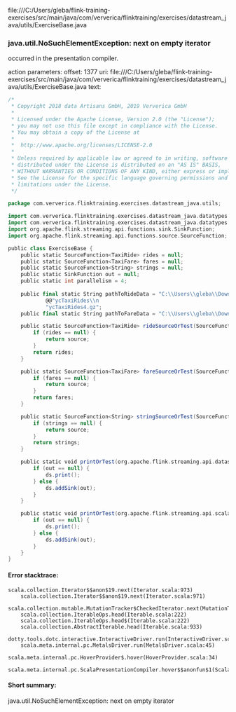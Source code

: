 file:///C:/Users/gleba/flink-training-exercises/src/main/java/com/ververica/flinktraining/exercises/datastream_java/utils/ExerciseBase.java
### java.util.NoSuchElementException: next on empty iterator

occurred in the presentation compiler.

action parameters:
offset: 1377
uri: file:///C:/Users/gleba/flink-training-exercises/src/main/java/com/ververica/flinktraining/exercises/datastream_java/utils/ExerciseBase.java
text:
```scala
/*
 * Copyright 2018 data Artisans GmbH, 2019 Ververica GmbH
 *
 * Licensed under the Apache License, Version 2.0 (the "License");
 * you may not use this file except in compliance with the License.
 * You may obtain a copy of the License at
 *
 *  http://www.apache.org/licenses/LICENSE-2.0
 *
 * Unless required by applicable law or agreed to in writing, software
 * distributed under the License is distributed on an "AS IS" BASIS,
 * WITHOUT WARRANTIES OR CONDITIONS OF ANY KIND, either express or implied.
 * See the License for the specific language governing permissions and
 * limitations under the License.
 */

package com.ververica.flinktraining.exercises.datastream_java.utils;

import com.ververica.flinktraining.exercises.datastream_java.datatypes.TaxiFare;
import com.ververica.flinktraining.exercises.datastream_java.datatypes.TaxiRide;
import org.apache.flink.streaming.api.functions.sink.SinkFunction;
import org.apache.flink.streaming.api.functions.source.SourceFunction;

public class ExerciseBase {
	public static SourceFunction<TaxiRide> rides = null;
	public static SourceFunction<TaxiFare> fares = null;
	public static SourceFunction<String> strings = null;
	public static SinkFunction out = null;
	public static int parallelism = 4;
	
	public final static String pathToRideData = "C:\\Users\\gleba\\Downloads\\n" + //
			@@"ycTaxiRides\\n
			"ycTaxiRides4.gz";
	public final static String pathToFareData = "C:\\Users\\gleba\\Downloads\\nycTaxiFares\\nycTaxiFares.gz";

	public static SourceFunction<TaxiRide> rideSourceOrTest(SourceFunction<TaxiRide> source) {
		if (rides == null) {
			return source;
		}
		return rides;
	}

	public static SourceFunction<TaxiFare> fareSourceOrTest(SourceFunction<TaxiFare> source) {
		if (fares == null) {
			return source;
		}
		return fares;
	}

	public static SourceFunction<String> stringSourceOrTest(SourceFunction<String> source) {
		if (strings == null) {
			return source;
		}
		return strings;
	}

	public static void printOrTest(org.apache.flink.streaming.api.datastream.DataStream<?> ds) {
		if (out == null) {
			ds.print();
		} else {
			ds.addSink(out);
		}
	}

	public static void printOrTest(org.apache.flink.streaming.api.scala.DataStream<?> ds) {
		if (out == null) {
			ds.print();
		} else {
			ds.addSink(out);
		}
	}
}
```



#### Error stacktrace:

```
scala.collection.Iterator$$anon$19.next(Iterator.scala:973)
	scala.collection.Iterator$$anon$19.next(Iterator.scala:971)
	scala.collection.mutable.MutationTracker$CheckedIterator.next(MutationTracker.scala:76)
	scala.collection.IterableOps.head(Iterable.scala:222)
	scala.collection.IterableOps.head$(Iterable.scala:222)
	scala.collection.AbstractIterable.head(Iterable.scala:933)
	dotty.tools.dotc.interactive.InteractiveDriver.run(InteractiveDriver.scala:168)
	scala.meta.internal.pc.MetalsDriver.run(MetalsDriver.scala:45)
	scala.meta.internal.pc.HoverProvider$.hover(HoverProvider.scala:34)
	scala.meta.internal.pc.ScalaPresentationCompiler.hover$$anonfun$1(ScalaPresentationCompiler.scala:329)
```
#### Short summary: 

java.util.NoSuchElementException: next on empty iterator